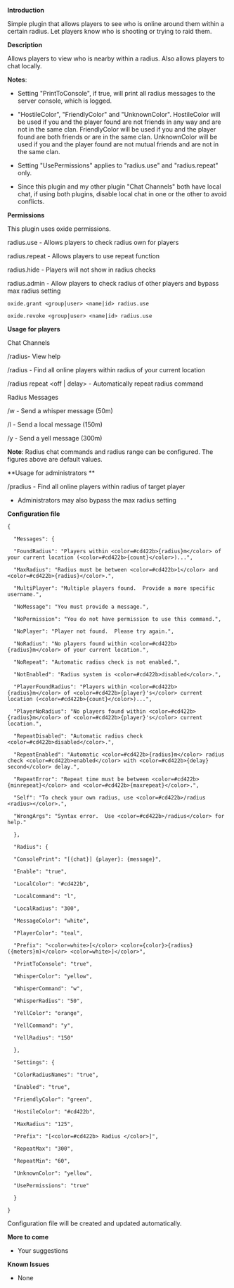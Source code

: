 **Introduction**

Simple plugin that allows players to see who is online around them within a certain radius.  Let players know who is shooting or trying to raid them.

**Description**

Allows players to view who is nearby within a radius.  Also allows players to chat locally.

**Notes**:


* Setting "PrintToConsole", if true, will print all radius messages to the server console, which is logged.
* "HostileColor", "FriendlyColor" and "UnknownColor". HostileColor will be used if you and the player found are not friends in any way and are not in the same clan. FriendlyColor will be used if you and the player found are both friends or are in the same clan. UnknownColor will be used if you and the player found are not mutual friends and are not in the same clan.

* Setting "UsePermissions" applies to "radius.use" and "radius.repeat" only.
* Since this plugin and my other plugin "Chat Channels" both have local chat, if using both plugins, disable local chat in one or the other to avoid conflicts.


**Permissions**

This plugin uses oxide permissions.


radius.use - Allows players to check radius own for players

radius.repeat - Allows players to use repeat function

radius.hide - Players will not show in radius checks

radius.admin - Allow players to check radius of other players and bypass max radius setting

````
oxide.grant <group|user> <name|id> radius.use

oxide.revoke <group|user> <name|id> radius.use
````


**Usage for players**


Chat Channels

/radius- View help

/radius <radius> - Find all online players within radius of your current location

/radius repeat <off | delay> <radius> - Automatically repeat radius command


Radius Messages

/w <message> - Send a whisper message (50m)

/l <message> - Send a local message (150m)

/y <message> - Send a yell message (300m)

**Note**: Radius chat commands and radius range can be configured.  The figures above are default values.

**Usage for administrators
**

/pradius <player> <radius> - Find all online players within radius of target player


* Administrators may also bypass the max radius setting



**Configuration file**

````
{

  "Messages": {

  "FoundRadius": "Players within <color=#cd422b>{radius}m</color> of your current location (<color=#cd422b>{count}</color>)...",

  "MaxRadius": "Radius must be between <color=#cd422b>1</color> and <color=#cd422b>{radius}</color>.",

  "MultiPlayer": "Multiple players found.  Provide a more specific username.",

  "NoMessage": "You must provide a message.",

  "NoPermission": "You do not have permission to use this command.",

  "NoPlayer": "Player not found.  Please try again.",

  "NoRadius": "No players found within <color=#cd422b>{radius}m</color> of your current location.",

  "NoRepeat": "Automatic radius check is not enabled.",

  "NotEnabled": "Radius system is <color=#cd422b>disabled</color>.",

  "PlayerFoundRadius": "Players within <color=#cd422b>{radius}m</color> of <color=#cd422b>{player}'s</color> current location (<color=#cd422b>{count}</color>)...",

  "PlayerNoRadius": "No players found within <color=#cd422b>{radius}m</color> of <color=#cd422b>{player}'s</color> current location.",

  "RepeatDisabled": "Automatic radius check <color=#cd422b>disabled</color>.",

  "RepeatEnabled": "Automatic <color=#cd422b>{radius}m</color> radius check <color=#cd422b>enabled</color> with <color=#cd422b>{delay} second</color> delay.",

  "RepeatError": "Repeat time must be between <color=#cd422b>{minrepeat}</color> and <color=#cd422b>{maxrepeat}</color>.",

  "Self": "To check your own radius, use <color=#cd422b>/radius <radius></color>.",

  "WrongArgs": "Syntax error.  Use <color=#cd422b>/radius</color> for help."

  },

  "Radius": {

  "ConsolePrint": "[{chat}] {player}: {message}",

  "Enable": "true",

  "LocalColor": "#cd422b",

  "LocalCommand": "l",

  "LocalRadius": "300",

  "MessageColor": "white",

  "PlayerColor": "teal",

  "Prefix": "<color=white>[</color> <color={color}>{radius} ({meters}m)</color> <color=white>]</color>",

  "PrintToConsole": "true",

  "WhisperColor": "yellow",

  "WhisperCommand": "w",

  "WhisperRadius": "50",

  "YellColor": "orange",

  "YellCommand": "y",

  "YellRadius": "150"

  },

  "Settings": {

  "ColorRadiusNames": "true",

  "Enabled": "true",

  "FriendlyColor": "green",

  "HostileColor": "#cd422b",

  "MaxRadius": "125",

  "Prefix": "[<color=#cd422b> Radius </color>]",

  "RepeatMax": "300",

  "RepeatMin": "60",

  "UnknownColor": "yellow",

  "UsePermissions": "true"

  }

}
````

Configuration file will be created and updated automatically.

**More to come**


* Your suggestions


**Known Issues**


* None